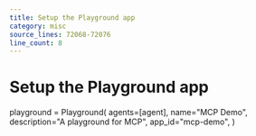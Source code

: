 ```yaml
---
title: Setup the Playground app
category: misc
source_lines: 72068-72076
line_count: 8
---
```


# Setup the Playground app
playground = Playground(
    agents=[agent],
    name="MCP Demo",
    description="A playground for MCP",
    app_id="mcp-demo",
)

